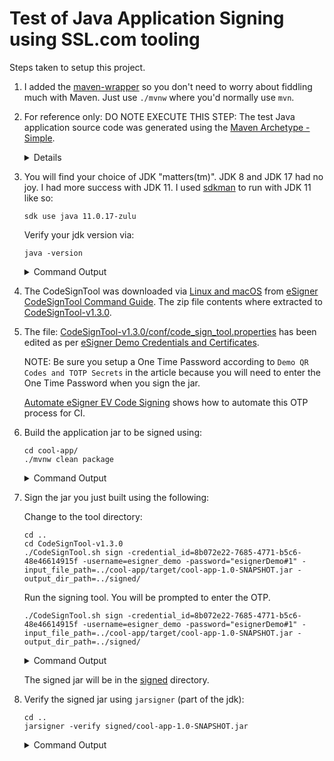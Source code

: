 Test of Java Application Signing using SSL.com tooling
======================================================

Steps taken to setup this project.

1. I added the [maven-wrapper](https://maven.apache.org/wrapper/) so you don't need to worry about fiddling much with 
   Maven. Just use `./mvnw` where you'd normally use `mvn`.
2. For reference only: DO NOTE EXECUTE THIS STEP: The test Java application source code was generated using the
   [Maven Archetype - Simple](https://maven.apache.org/guides/introduction/introduction-to-archetypes.html).

   <details>
   
   ```shell
   mvn archetype:generate -DarchetypeGroupId=org.apache.maven.archetypes -DarchetypeArtifactId=maven-archetype-simple
   ```
   </details>
3. You will find your choice of JDK "matters(tm)". JDK 8 and JDK 17 had no joy. 
   I had more success with JDK 11. I used [sdkman](https://sdkman.io) to run with JDK 11 like so:

   ```shell
   sdk use java 11.0.17-zulu  
   ```
   Verify your jdk version via:

   ```shell
   java -version  
   ```

   <details>
      <summary>Command Output</summary>
   
   ```shell
   $ java -version
    openjdk version "11.0.17" 2022-10-18 LTS
    OpenJDK Runtime Environment Zulu11.60+19-CA (build 11.0.17+8-LTS)
    OpenJDK 64-Bit Server VM Zulu11.60+19-CA (build 11.0.17+8-LTS, mixed mode)
   ```
   </details>

4. The CodeSignTool was downloaded via  [Linux and macOS](https://www.ssl.com/download/codesigntool-for-linux-and-macos/)
   from [eSigner CodeSignTool Command Guide](https://www.ssl.com/guide/esigner-codesigntool-command-guide/). The 
   zip file contents where extracted to [CodeSignTool-v1.3.0](CodeSignTool-v1.3.0).
5. The file: [CodeSignTool-v1.3.0/conf/code_sign_tool.properties](CodeSignTool-v1.3.0/conf/code_sign_tool.properties) 
   has been edited as per [eSigner Demo Credentials and Certificates](https://www.ssl.com/guide/esigner-demo-credentials-and-certificates/#ftoc-heading-1).

   NOTE: Be sure you setup a One Time Password according to `Demo QR Codes and TOTP Secrets` in the article because you 
   will need to enter the One Time Password when you sign the jar. 
   
   [Automate eSigner EV Code Signing](https://www.ssl.com/how-to/automate-esigner-ev-code-signing/) shows how to 
   automate this OTP process for CI.
6. Build the application jar to be signed using:
   
   ```shell
   cd cool-app/
   ./mvnw clean package
   ```

   <details>
      <summary>Command Output</summary>

   ```shell
   $ cd cool-app/
   $ .$ ./mvnw clean package
   [INFO] Scanning for projects...
   [INFO]
   [INFO] -----------------------< com.sonatype:cool-app >------------------------
   [INFO] Building cool-app 1.0-SNAPSHOT
   [INFO]   from pom.xml
   [INFO] --------------------------------[ jar ]---------------------------------
   [INFO]
   [INFO] --- clean:3.1.0:clean (default-clean) @ cool-app ---
   [INFO]
   [INFO] --- resources:3.0.2:resources (default-resources) @ cool-app ---
   [INFO] Using 'UTF-8' encoding to copy filtered resources.
   [INFO] skip non existing resourceDirectory /Users/bhamail/sonatype/sasq/CodeSigningSSLTest/cool-app/src/main/resources
   [INFO]
   [INFO] --- compiler:3.8.0:compile (default-compile) @ cool-app ---
   [INFO] Changes detected - recompiling the module!
   [INFO] Compiling 1 source file to /Users/bhamail/sonatype/sasq/CodeSigningSSLTest/cool-app/target/classes
   [INFO]
   [INFO] --- resources:3.0.2:testResources (default-testResources) @ cool-app ---
   [INFO] Using 'UTF-8' encoding to copy filtered resources.
   [INFO] skip non existing resourceDirectory /Users/bhamail/sonatype/sasq/CodeSigningSSLTest/cool-app/src/test/resources
   [INFO]
   [INFO] --- compiler:3.8.0:testCompile (default-testCompile) @ cool-app ---
   [INFO] Changes detected - recompiling the module!
   [INFO] Compiling 1 source file to /Users/bhamail/sonatype/sasq/CodeSigningSSLTest/cool-app/target/test-classes
   [INFO]
   [INFO] --- surefire:2.22.1:test (default-test) @ cool-app ---
   [INFO]
   [INFO] -------------------------------------------------------
   [INFO]  T E S T S
   [INFO] -------------------------------------------------------
   [INFO] Running com.sonatype.AppTest
   [INFO] Tests run: 1, Failures: 0, Errors: 0, Skipped: 0, Time elapsed: 0.005 s - in com.sonatype.AppTest
   [INFO]
   [INFO] Results:
   [INFO]
   [INFO] Tests run: 1, Failures: 0, Errors: 0, Skipped: 0
   [INFO]
   [INFO]
   [INFO] --- jar:3.0.2:jar (default-jar) @ cool-app ---
   [INFO] Building jar: /Users/bhamail/sonatype/sasq/CodeSigningSSLTest/cool-app/target/cool-app-1.0-SNAPSHOT.jar
   [INFO] ------------------------------------------------------------------------
   [INFO] BUILD SUCCESS
   [INFO] ------------------------------------------------------------------------
   [INFO] Total time:  1.974 s
   [INFO] Finished at: 2024-02-28T11:40:56-05:00
   [INFO] ------------------------------------------------------------------------
   ```
   </details>
7. Sign the jar you just built using the following:

   Change to the tool directory:
   ```shell
   cd ..
   cd CodeSignTool-v1.3.0
   ./CodeSignTool.sh sign -credential_id=8b072e22-7685-4771-b5c6-48e46614915f -username=esigner_demo -password="esignerDemo#1" -input_file_path=../cool-app/target/cool-app-1.0-SNAPSHOT.jar -output_dir_path=../signed/ 
   ```
   Run the signing tool. You will be prompted to enter the OTP.
   ```shell
   ./CodeSignTool.sh sign -credential_id=8b072e22-7685-4771-b5c6-48e46614915f -username=esigner_demo -password="esignerDemo#1" -input_file_path=../cool-app/target/cool-app-1.0-SNAPSHOT.jar -output_dir_path=../signed/ 
   ```
   <details>
      <summary>Command Output</summary>
   
   ```shell
   $ ./CodeSignTool.sh sign -credential_id=8b072e22-7685-4771-b5c6-48e46614915f -username=esigner_demo -password="esignerDemo#1" -input_file_path=../cool-app/target/cool-app-1.0-SNAPSHOT.jar -output_dir_path=../signed/
   Enter the OTP - Press enter to continue: 207138
   Code signed successfully: /Users/bhamail/sonatype/sasq/CodeSigningSSLTest/CodeSignTool-v1.3.0/../signed/cool-app-1.0-SNAPSHOT.jar
   ```
   </details>

   The signed jar will be in the [signed](signed) directory.
8. Verify the signed jar using `jarsigner` (part of the jdk):
   ```shell
   cd ..
   jarsigner -verify signed/cool-app-1.0-SNAPSHOT.jar
   ```
   <details>
      <summary>Command Output</summary>

   ```shell
   $ jarsigner -verify signed/cool-app-1.0-SNAPSHOT.jar
   jar verified.
   
   Warning:
   This jar contains entries whose certificate chain is invalid. Reason: PKIX path building failed: sun.security.provider.certpath.SunCertPathBuilderException: unable to find valid certification path to requested target
   
   Re-run with the -verbose and -certs options for more details.
   ```
   </details>
